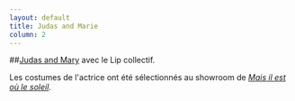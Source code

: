 ```yaml
---
layout: default
title: Judas and Marie
column: 2
---
```


<script type="text/javascript">
window.addEvent('load', function() {
    var imgs = [];
    imgs.push({file: 'shine1.png', title: '', desc: '', url: '#'});
    imgs.push({file: 'shine2.png', title: '', desc: '', url: '#'});
    imgs.push({file: 'shine3.png', title: '', desc: '', url: '#'});
    imgs.push({file: 'shine4.png', title: '', desc: '', url: '#'});
    imgs.push({file: 'shine5.png', title: '', desc: '', url: '#'});
    imgs.push({file: 'shine6.png', title: '', desc: '', url: '#'});
    imgs.push({file: 'shine7.png', title: '', desc: '', url: '#'});
    imgs.push({file: 'shine8.png', title: '', desc: '', url: '#'});
    imgs.push({file: 'shine9.png', title: '', desc: '', url: '#'});
    imgs.push({file: 'shine10.png', title: '', desc: '', url: '#'});
    imgs.push({file: 'shine11.png', title: '', desc: '', url: '#'});
    var myshow = new Slideshow('slideshow', { 
        type: 'zoom',
        externals: 0,
        showTitleCaption: 1,
        captionHeight: 45,
        width: 675, 
        height: 286, 
        pan: 50,
        zoom: 50,
        loadingDiv: 1,
        resize: true,
        duration: [2000, 9000],
        transition: Fx.Transitions.Expo.easeOut,
        images: imgs, 
        path: '/images/shine/'
    });

    myshow.caps.h2.setStyles({color: '#fff', fontSize: '13px'});
    myshow.caps.p.setStyles({color: '#ccc', fontSize: '11px'});
});
</script>

##[Judas and Mary](http://www.shine-music.net/)
avec le Lip collectif.

Les costumes de l'actrice ont été sélectionnés au showroom de [*Mais il est où le soleil*](http://www.ousoleil.com/fr/index.php).